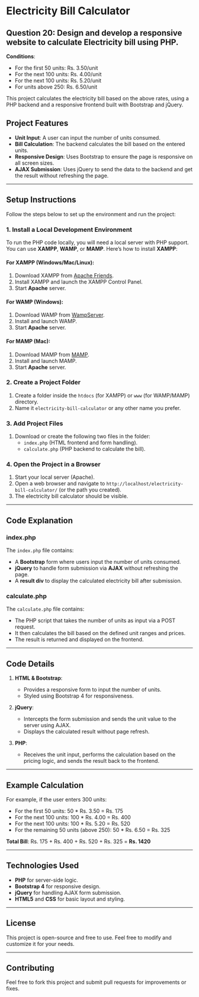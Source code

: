 # Electricity Bill Calculator

## Question 20: Design and develop a responsive website to calculate Electricity bill using PHP.

**Conditions**:
- For the first 50 units: Rs. 3.50/unit
- For the next 100 units: Rs. 4.00/unit
- For the next 100 units: Rs. 5.20/unit
- For units above 250: Rs. 6.50/unit

This project calculates the electricity bill based on the above rates, using a PHP backend and a responsive frontend built with Bootstrap and jQuery.

## Project Features
- **Unit Input**: A user can input the number of units consumed.
- **Bill Calculation**: The backend calculates the bill based on the entered units.
- **Responsive Design**: Uses Bootstrap to ensure the page is responsive on all screen sizes.
- **AJAX Submission**: Uses jQuery to send the data to the backend and get the result without refreshing the page.

---

## Setup Instructions

Follow the steps below to set up the environment and run the project:

### 1. Install a Local Development Environment
To run the PHP code locally, you will need a local server with PHP support. You can use **XAMPP**, **WAMP**, or **MAMP**. Here’s how to install **XAMPP**:

#### For XAMPP (Windows/Mac/Linux):
1. Download XAMPP from [Apache Friends](https://www.apachefriends.org/index.html).
2. Install XAMPP and launch the XAMPP Control Panel.
3. Start **Apache** server.

#### For WAMP (Windows):
1. Download WAMP from [WampServer](http://www.wampserver.com/en/).
2. Install and launch WAMP.
3. Start **Apache** server.

#### For MAMP (Mac):
1. Download MAMP from [MAMP](https://www.mamp.info/en/).
2. Install and launch MAMP.
3. Start **Apache** server.

### 2. Create a Project Folder
1. Create a folder inside the `htdocs` (for XAMPP) or `www` (for WAMP/MAMP) directory.
2. Name it `electricity-bill-calculator` or any other name you prefer.

### 3. Add Project Files
1. Download or create the following two files in the folder:
   - `index.php` (HTML frontend and form handling).
   - `calculate.php` (PHP backend to calculate the bill).

### 4. Open the Project in a Browser
1. Start your local server (Apache).
2. Open a web browser and navigate to `http://localhost/electricity-bill-calculator/` (or the path you created).
3. The electricity bill calculator should be visible.

---

## Code Explanation

### index.php
The `index.php` file contains:
- A **Bootstrap** form where users input the number of units consumed.
- **jQuery** to handle form submission via **AJAX** without refreshing the page.
- A **result div** to display the calculated electricity bill after submission.

### calculate.php
The `calculate.php` file contains:
- The PHP script that takes the number of units as input via a POST request.
- It then calculates the bill based on the defined unit ranges and prices.
- The result is returned and displayed on the frontend.

---

## Code Details

1. **HTML & Bootstrap**: 
   - Provides a responsive form to input the number of units.
   - Styled using Bootstrap 4 for responsiveness.

2. **jQuery**: 
   - Intercepts the form submission and sends the unit value to the server using AJAX.
   - Displays the calculated result without page refresh.

3. **PHP**: 
   - Receives the unit input, performs the calculation based on the pricing logic, and sends the result back to the frontend.

---

## Example Calculation

For example, if the user enters 300 units:
- For the first 50 units: 50 * Rs. 3.50 = Rs. 175
- For the next 100 units: 100 * Rs. 4.00 = Rs. 400
- For the next 100 units: 100 * Rs. 5.20 = Rs. 520
- For the remaining 50 units (above 250): 50 * Rs. 6.50 = Rs. 325

**Total Bill**: Rs. 175 + Rs. 400 + Rs. 520 + Rs. 325 = **Rs. 1420**

---

## Technologies Used
- **PHP** for server-side logic.
- **Bootstrap 4** for responsive design.
- **jQuery** for handling AJAX form submission.
- **HTML5** and **CSS** for basic layout and styling.

---

## License
This project is open-source and free to use. Feel free to modify and customize it for your needs.

---

## Contributing
Feel free to fork this project and submit pull requests for improvements or fixes.
